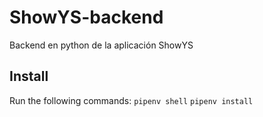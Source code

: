# ShowYS-backend
Backend en python de la aplicación ShowYS

## Install
Run the following commands:
``pipenv shell``
``pipenv install``
